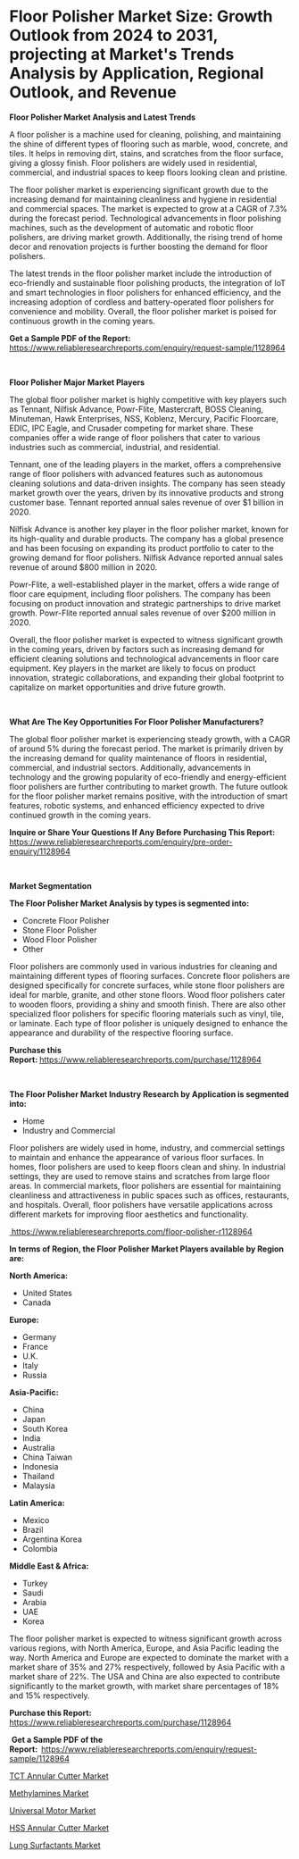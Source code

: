 <p><h1>Floor Polisher Market Size: Growth Outlook from 2024 to 2031, projecting at Market's Trends Analysis by Application, Regional Outlook, and Revenue</h1></p><p><strong>Floor Polisher Market Analysis and Latest Trends</strong></p>
<p><p>A floor polisher is a machine used for cleaning, polishing, and maintaining the shine of different types of flooring such as marble, wood, concrete, and tiles. It helps in removing dirt, stains, and scratches from the floor surface, giving a glossy finish. Floor polishers are widely used in residential, commercial, and industrial spaces to keep floors looking clean and pristine.</p><p>The floor polisher market is experiencing significant growth due to the increasing demand for maintaining cleanliness and hygiene in residential and commercial spaces. The market is expected to grow at a CAGR of 7.3% during the forecast period. Technological advancements in floor polishing machines, such as the development of automatic and robotic floor polishers, are driving market growth. Additionally, the rising trend of home decor and renovation projects is further boosting the demand for floor polishers.</p><p>The latest trends in the floor polisher market include the introduction of eco-friendly and sustainable floor polishing products, the integration of IoT and smart technologies in floor polishers for enhanced efficiency, and the increasing adoption of cordless and battery-operated floor polishers for convenience and mobility. Overall, the floor polisher market is poised for continuous growth in the coming years.</p></p>
<p><strong>Get a Sample PDF of the Report:&nbsp;</strong> <a href="https://www.reliableresearchreports.com/enquiry/request-sample/1128964">https://www.reliableresearchreports.com/enquiry/request-sample/1128964</a></p>
<p>&nbsp;</p>
<p><strong>Floor Polisher Major Market Players</strong></p>
<p><p>The global floor polisher market is highly competitive with key players such as Tennant, Nilfisk Advance, Powr-Flite, Mastercraft, BOSS Cleaning, Minuteman, Hawk Enterprises, NSS, Koblenz, Mercury, Pacific Floorcare, EDIC, IPC Eagle, and Crusader competing for market share. These companies offer a wide range of floor polishers that cater to various industries such as commercial, industrial, and residential.</p><p>Tennant, one of the leading players in the market, offers a comprehensive range of floor polishers with advanced features such as autonomous cleaning solutions and data-driven insights. The company has seen steady market growth over the years, driven by its innovative products and strong customer base. Tennant reported annual sales revenue of over $1 billion in 2020.</p><p>Nilfisk Advance is another key player in the floor polisher market, known for its high-quality and durable products. The company has a global presence and has been focusing on expanding its product portfolio to cater to the growing demand for floor polishers. Nilfisk Advance reported annual sales revenue of around $800 million in 2020.</p><p>Powr-Flite, a well-established player in the market, offers a wide range of floor care equipment, including floor polishers. The company has been focusing on product innovation and strategic partnerships to drive market growth. Powr-Flite reported annual sales revenue of over $200 million in 2020.</p><p>Overall, the floor polisher market is expected to witness significant growth in the coming years, driven by factors such as increasing demand for efficient cleaning solutions and technological advancements in floor care equipment. Key players in the market are likely to focus on product innovation, strategic collaborations, and expanding their global footprint to capitalize on market opportunities and drive future growth.</p></p>
<p>&nbsp;</p>
<p><strong>What Are The Key Opportunities For Floor Polisher Manufacturers?</strong></p>
<p><p>The global floor polisher market is experiencing steady growth, with a CAGR of around 5% during the forecast period. The market is primarily driven by the increasing demand for quality maintenance of floors in residential, commercial, and industrial sectors. Additionally, advancements in technology and the growing popularity of eco-friendly and energy-efficient floor polishers are further contributing to market growth. The future outlook for the floor polisher market remains positive, with the introduction of smart features, robotic systems, and enhanced efficiency expected to drive continued growth in the coming years.</p></p>
<p><strong>Inquire or Share Your Questions If Any Before Purchasing This Report:</strong> <a href="https://www.reliableresearchreports.com/enquiry/pre-order-enquiry/1128964">https://www.reliableresearchreports.com/enquiry/pre-order-enquiry/1128964</a></p>
<p>&nbsp;</p>
<p><strong>Market Segmentation</strong></p>
<p><strong>The Floor Polisher Market Analysis by types is segmented into:</strong></p>
<p><ul><li>Concrete Floor Polisher</li><li>Stone Floor Polisher</li><li>Wood Floor Polisher</li><li>Other</li></ul></p>
<p><p>Floor polishers are commonly used in various industries for cleaning and maintaining different types of flooring surfaces. Concrete floor polishers are designed specifically for concrete surfaces, while stone floor polishers are ideal for marble, granite, and other stone floors. Wood floor polishers cater to wooden floors, providing a shiny and smooth finish. There are also other specialized floor polishers for specific flooring materials such as vinyl, tile, or laminate. Each type of floor polisher is uniquely designed to enhance the appearance and durability of the respective flooring surface.</p></p>
<p><strong>Purchase this Report:&nbsp;</strong><a href="https://www.reliableresearchreports.com/purchase/1128964">https://www.reliableresearchreports.com/purchase/1128964</a></p>
<p>&nbsp;</p>
<p><strong>The Floor Polisher Market Industry Research by Application is segmented into:</strong></p>
<p><ul><li>Home</li><li>Industry and Commercial</li></ul></p>
<p><p>Floor polishers are widely used in home, industry, and commercial settings to maintain and enhance the appearance of various floor surfaces. In homes, floor polishers are used to keep floors clean and shiny. In industrial settings, they are used to remove stains and scratches from large floor areas. In commercial markets, floor polishers are essential for maintaining cleanliness and attractiveness in public spaces such as offices, restaurants, and hospitals. Overall, floor polishers have versatile applications across different markets for improving floor aesthetics and functionality.</p></p>
<p><a href="https://www.reliableresearchreports.com/floor-polisher-r1128964">&nbsp;https://www.reliableresearchreports.com/floor-polisher-r1128964</a></p>
<p><strong>In terms of Region, the Floor Polisher Market Players available by Region are:</strong></p>
<p>
    <p> <strong> North America: </strong>
        <ul>
            <li>United States</li>
            <li>Canada</li>
        </ul>
        </p> 
    <p> <strong> Europe: </strong>
        <ul>
            <li>Germany</li>
            <li>France</li>
            <li>U.K.</li>
            <li>Italy</li>
            <li>Russia</li>
        </ul>
        </p> 
    <p> <strong> Asia-Pacific: </strong>
        <ul>
            <li>China</li>
            <li>Japan</li>
            <li>South Korea</li>
            <li>India</li>
            <li>Australia</li>
            <li>China Taiwan</li>
            <li>Indonesia</li>
            <li>Thailand</li>
            <li>Malaysia</li>
        </ul>
        </p> 
    <p> <strong> Latin America: </strong>
        <ul>
            <li>Mexico</li>
            <li>Brazil</li>
            <li>Argentina Korea</li>
            <li>Colombia</li>
        </ul>
        </p> 
    <p> <strong> Middle East & Africa: </strong>
        <ul>
            <li>Turkey</li>
            <li>Saudi</li>
            <li>Arabia</li>
            <li>UAE</li>
            <li>Korea</li>
        </ul>
    </p>
    </p>
<p><p>The floor polisher market is expected to witness significant growth across various regions, with North America, Europe, and Asia Pacific leading the way. North America and Europe are expected to dominate the market with a market share of 35% and 27% respectively, followed by Asia Pacific with a market share of 22%. The USA and China are also expected to contribute significantly to the market growth, with market share percentages of 18% and 15% respectively.</p></p>
<p><strong>Purchase this Report: </strong><a href="https://www.reliableresearchreports.com/purchase/1128964">https://www.reliableresearchreports.com/purchase/1128964</a></p>
<p>&nbsp;<strong>Get a Sample PDF of the Report:&nbsp;&nbsp;</strong><a href="https://www.reliableresearchreports.com/enquiry/request-sample/1128964">https://www.reliableresearchreports.com/enquiry/request-sample/1128964</a></p>
<p><strong></strong></p>
<p><p><a href="https://view.publitas.com/reportprime-1/tct-annular-cutter-market-size-and-examines-its-market-scope-with-a-primary-focus-on-growth-opportunities-and-forecasted-trends-spanning-from-2024-to-2031/">TCT Annular Cutter Market</a></p><p><a href="https://cat-emmental-94b.notion.site/Global-Methylamines-Market-Size-and-Market-Trends-Insights-and-Projections-from-2024-to-2031-81e690eb782b4e22a13ab0ea29666457">Methylamines Market</a></p><p><a href="https://www.linkedin.com/pulse/universal-motor-market-size-share-amp-trends-analysis-bknef?trackingId=7WHOI6uYRnSxCPcRfKb2MQ%3D%3D">Universal Motor Market</a></p><p><a href="https://view.publitas.com/reportprime-1/hss-annular-cutter-market-furnish-information-about-market-size-market-share-market-dynamics-and-projections-spanning-from-2024-to-2031/">HSS Annular Cutter Market</a></p><p><a href="https://www.linkedin.com/pulse/insights-lung-surfactants-market-size-analysing-share-trends-k0hce?trackingId=9thwlzuY%2FXE2cGd5cVwDLA%3D%3D">Lung Surfactants Market</a></p></p>